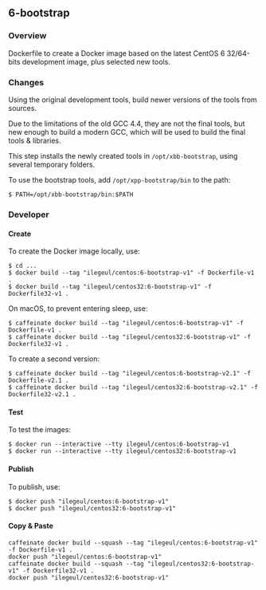 ## 6-bootstrap

### Overview

Dockerfile to create a Docker image based on the latest CentOS 6 32/64-bits development image, plus selected new tools.

### Changes

Using the original development tools, build newer versions of the tools from sources. 

Due to the limitations of the old GCC 4.4, they are not the final tools, but new enough to build a modern GCC, which will be used to build the final tools & libraries.

This step installs the newly created tools in `/opt/xbb-bootstrap`, using several temporary folders.

To use the bootstrap tools, add `/opt/xpp-bootstrap/bin` to the path:

```console
$ PATH=/opt/xbb-bootstrap/bin:$PATH
```

### Developer

#### Create

To create the Docker image locally, use:

```console
$ cd ...
$ docker build --tag "ilegeul/centos:6-bootstrap-v1" -f Dockerfile-v1 .
$ docker build --tag "ilegeul/centos32:6-bootstrap-v1" -f Dockerfile32-v1 .
```

On macOS, to prevent entering sleep, use:

```console
$ caffeinate docker build --tag "ilegeul/centos:6-bootstrap-v1" -f Dockerfile-v1 .
$ caffeinate docker build --tag "ilegeul/centos32:6-bootstrap-v1" -f Dockerfile32-v1 .
```

To create a second version:

```console
$ caffeinate docker build --tag "ilegeul/centos:6-bootstrap-v2.1" -f Dockerfile-v2.1 .
$ caffeinate docker build --tag "ilegeul/centos32:6-bootstrap-v2.1" -f Dockerfile32-v2.1 .
```

#### Test

To test the images:

```console
$ docker run --interactive --tty ilegeul/centos:6-bootstrap-v1
$ docker run --interactive --tty ilegeul/centos32:6-bootstrap-v1
```

#### Publish

To publish, use:

```console
$ docker push "ilegeul/centos:6-bootstrap-v1"
$ docker push "ilegeul/centos32:6-bootstrap-v1"
```

#### Copy & Paste

```
caffeinate docker build --squash --tag "ilegeul/centos:6-bootstrap-v1" -f Dockerfile-v1 .
docker push "ilegeul/centos:6-bootstrap-v1"
caffeinate docker build --squash --tag "ilegeul/centos32:6-bootstrap-v1" -f Dockerfile32-v1 .
docker push "ilegeul/centos32:6-bootstrap-v1"

```
